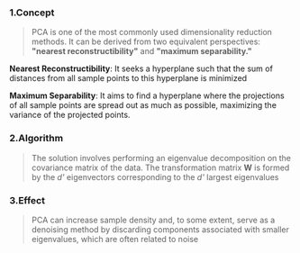 ### 1.Concept

>PCA is one of the most commonly used dimensionality reduction methods. It can be derived from two equivalent perspectives: **"nearest reconstructibility"** and **"maximum separability."**

**Nearest Reconstructibility**: It seeks a hyperplane such that the sum of distances from all sample points to this hyperplane is minimized

**Maximum Separability**: It aims to find a hyperplane where the projections of all sample points are spread out as much as possible, maximizing the variance of the projected points.

### 2.Algorithm

>The solution involves performing an eigenvalue decomposition on the covariance matrix of the data. The transformation matrix **W** is formed by the _d'_ eigenvectors corresponding to the _d'_ largest eigenvalues

### 3.Effect

>PCA can increase sample density and, to some extent, serve as a denoising method by discarding components associated with smaller eigenvalues, which are often related to noise